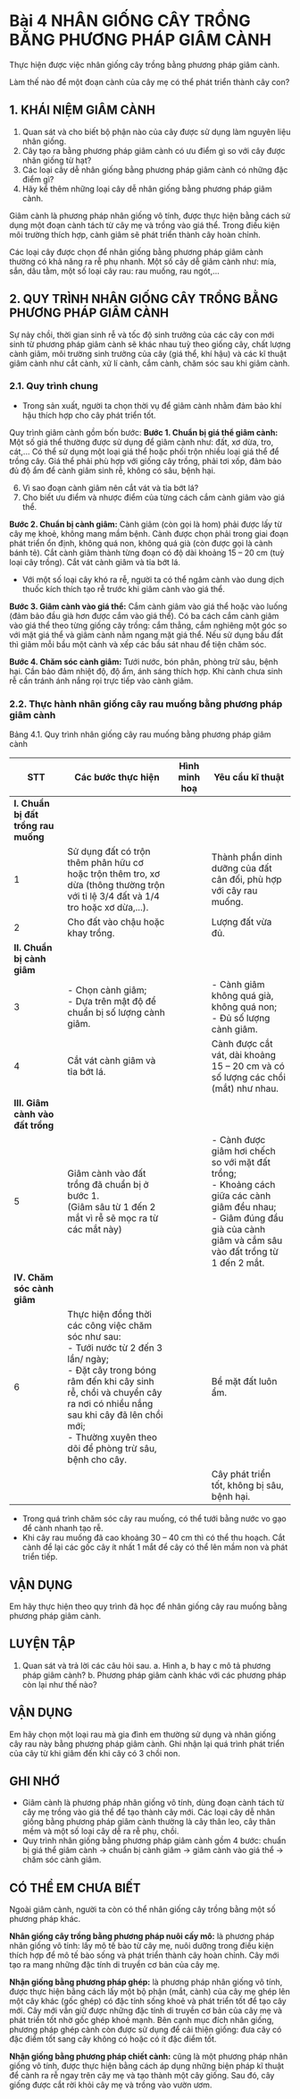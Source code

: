 # Bài 4 NHÂN GIỐNG CÂY TRỒNG BẰNG PHƯƠNG PHÁP GIÂM CÀNH

Thực hiện được việc nhân giống cây trồng bằng phương pháp giâm cành.

Làm thế nào để một đoạn cành của cây mẹ có thể phát triển thành cây con?

## 1. KHÁI NIỆM GIÂM CÀNH

1. Quan sát và cho biết bộ phận nào của cây được sử dụng làm nguyên liệu nhân giống.
2. Cây tạo ra bằng phương pháp giâm cành có ưu điểm gì so với cây được nhân giống từ hạt?
3. Các loại cây dễ nhân giống bằng phương pháp giâm cành có những đặc điểm gì?
4. Hãy kể thêm những loại cây dễ nhân giống bằng phương pháp giâm cành.

Giâm cành là phương pháp nhân giống vô tính, được thực hiện bằng cách sử dụng một đoạn cành tách từ cây mẹ và trồng vào giá thể. Trong điều kiện môi trường thích hợp, cành giâm sẽ phát triển thành cây hoàn chỉnh.

Các loại cây được chọn để nhân giống bằng phương pháp giâm cành thường có khả năng ra rễ phụ nhanh. Một số cây dễ giâm cành như: mía, sắn, dâu tằm, một số loại cây rau: rau muống, rau ngót,...

## 2. QUY TRÌNH NHÂN GIỐNG CÂY TRỒNG BẰNG PHƯƠNG PHÁP GIÂM CÀNH

Sự nảy chồi, thời gian sinh rễ và tốc độ sinh trưởng của các cây con mới sinh từ phương pháp giâm cành sẽ khác nhau tuỳ theo giống cây, chất lượng cành giâm, môi trường sinh trưởng của cây (giá thể, khí hậu) và các kĩ thuật giâm cành như cắt cành, xử lí cành, cắm cành, chăm sóc sau khi giâm cành.

### 2.1. Quy trình chung

+ Trong sản xuất, người ta chọn thời vụ để giâm cành nhằm đảm bảo khí hậu thích hợp cho cây phát triển tốt.

Quy trình giâm cành gồm bốn bước:
**Bước 1. Chuẩn bị giá thể giâm cành:** Một số giá thể thường được sử dụng để giâm cành như: đất, xơ dừa, tro, cát,... Có thể sử dụng một loại giá thể hoặc phối trộn nhiều loại giá thể để trồng cây. Giá thể phải phù hợp với giống cây trồng, phải tơi xốp, đảm bảo đủ độ ẩm để cành giâm sinh rễ, không có sâu, bệnh hại.

6. Vì sao đoạn cành giâm nên cắt vát và tỉa bớt lá?
7. Cho biết ưu điểm và nhược điểm của từng cách cắm cành giâm vào giá thể.

**Bước 2. Chuẩn bị cành giâm:** Cành giâm (còn gọi là hom) phải được lấy từ cây mẹ khoẻ, không mang mầm bệnh. Cành được chọn phải trong giai đoạn phát triển ổn định, không quá non, không quá già (còn được gọi là cành bánh tẻ). Cắt cành giâm thành từng đoạn có độ dài khoảng 15 – 20 cm (tuỳ loại cây trồng). Cắt vát cành giâm và tỉa bớt lá.
+ Với một số loại cây khó ra rễ, người ta có thể ngâm cành vào dung dịch thuốc kích thích tạo rễ trước khi giâm cành vào giá thể.

**Bước 3. Giâm cành vào giá thể:** Cắm cành giâm vào giá thể hoặc vào luống (đảm bảo đầu già hơn được cắm vào giá thể). Có ba cách cắm cành giâm vào giá thể theo từng giống cây trồng: cắm thẳng, cắm nghiêng một góc so với mặt giá thể và giâm cành nằm ngang mặt giá thể. Nếu sử dụng bầu đất thì giâm mỗi bầu một cành và xếp các bầu sát nhau để tiện chăm sóc.

**Bước 4. Chăm sóc cành giâm:** Tưới nước, bón phân, phòng trừ sâu, bệnh hại. Cần bảo đảm nhiệt độ, độ ẩm, ánh sáng thích hợp. Khi cành chưa sinh rễ cần tránh ánh nắng rọi trực tiếp vào cành giâm.

### 2.2. Thực hành nhân giống cây rau muống bằng phương pháp giâm cành

Bảng 4.1. Quy trình nhân giống cây rau muống bằng phương pháp giâm cành

| STT | Các bước thực hiện | Hình minh hoạ | Yêu cầu kĩ thuật |
|---|---|---|---|
| **I. Chuẩn bị đất trồng rau muống** | | | |
| 1 | Sử dụng đất có trộn thêm phân hữu cơ hoặc trộn thêm tro, xơ dừa (thông thường trộn với tỉ lệ 3/4 đất và 1/4 tro hoặc xơ dừa,...). | | Thành phần dinh dưỡng của đất cân đối, phù hợp với cây rau muống. |
| 2 | Cho đất vào chậu hoặc khay trồng. | | Lượng đất vừa đủ. |
| **II. Chuẩn bị cành giâm** | | | |
| 3 | - Chọn cành giâm;<br>- Dựa trên mật độ để chuẩn bị số lượng cành giâm. | | - Cành giâm không quá già, không quá non;<br>- Đủ số lượng cành giâm. |
| 4 | Cắt vát cành giâm và tỉa bớt lá. | | Cành được cắt vát, dài khoảng 15 – 20 cm và có số lượng các chồi (mắt) như nhau. |
| **III. Giâm cành vào đất trồng** | | | |
| 5 | Giâm cành vào đất trồng đã chuẩn bị ở bước 1.<br>(Giâm sâu từ 1 đến 2 mắt vì rễ sẽ mọc ra từ các mắt này) | | - Cành được giâm hơi chếch so với mặt đất trồng;<br>- Khoảng cách giữa các cành giâm đều nhau;<br>- Giâm đúng đầu già của cành giâm và cắm sâu vào đất trồng từ 1 đến 2 mắt. |
| **IV. Chăm sóc cành giâm** | | | |
| 6 | Thực hiện đồng thời các công việc chăm sóc như sau:<br>- Tưới nước từ 2 đến 3 lần/ ngày;<br>- Đặt cây trong bóng râm đến khi cây sinh rễ, chồi và chuyển cây ra nơi có nhiều nắng sau khi cây đã lên chồi mới;<br>- Thường xuyên theo dõi để phòng trừ sâu, bệnh cho cây. | | Bề mặt đất luôn ẩm. |
| | | | Cây phát triển tốt, không bị sâu, bệnh hại. |

+ Trong quá trình chăm sóc cây rau muống, có thể tưới bằng nước vo gạo để cành nhanh tạo rễ.
+ Khi cây rau muống đã cao khoảng 30 – 40 cm thì có thể thu hoạch. Cắt cành để lại các gốc cây ít nhất 1 mắt để cây có thể lên mầm non và phát triển tiếp.

## VẬN DỤNG

Em hãy thực hiện theo quy trình đã học để nhân giống cây rau muống bằng phương pháp giâm cành.

## LUYỆN TẬP

1. Quan sát và trả lời các câu hỏi sau.
a. Hình a, b hay c mô tả phương pháp giâm cành?
b. Phương pháp giâm cành khác với các phương pháp còn lại như thế nào?

## VẬN DỤNG

Em hãy chọn một loại rau mà gia đình em thường sử dụng và nhân giống cây rau này bằng phương pháp giâm cành. Ghi nhận lại quá trình phát triển của cây từ khi giâm đến khi cây có 3 chồi non.

## GHI NHỚ

- Giâm cành là phương pháp nhân giống vô tính, dùng đoạn cành tách từ cây mẹ trồng vào giá thể để tạo thành cây mới. Các loại cây dễ nhân giống bằng phương pháp giâm cành thường là cây thân leo, cây thân mềm và một số loại cây dễ ra rễ phụ, chồi.
- Quy trình nhân giống bằng phương pháp giâm cành gồm 4 bước: chuẩn bị giá thể giâm cành → chuẩn bị cành giâm → giâm cành vào giá thể → chăm sóc cành giâm.

## CÓ THỂ EM CHƯA BIẾT

Ngoài giâm cành, người ta còn có thể nhân giống cây trồng bằng một số phương pháp khác.

**Nhân giống cây trồng bằng phương pháp nuôi cấy mô:** là phương pháp nhân giống vô tính: lấy mô tế bào từ cây mẹ, nuôi dưỡng trong điều kiện thích hợp để mô tế bào sống và phát triển thành cây hoàn chỉnh. Cây mới tạo ra mang những đặc tính di truyền cơ bản của cây mẹ.

**Nhận giống bằng phương pháp ghép:** là phương pháp nhân giống vô tính, được thực hiện bằng cách lấy một bộ phận (mắt, cành) của cây mẹ ghép lên một cây khác (gốc ghép) có đặc tính sống khoẻ và phát triển tốt để tạo cây mới. Cây mới vẫn giữ được những đặc tính di truyền cơ bản của cây mẹ và phát triển tốt nhờ gốc ghép khoẻ mạnh. Bên cạnh mục đích nhân giống, phương pháp ghép cành còn được sử dụng để cải thiện giống: đưa cây có đặc điểm tốt sang cây không có hoặc có ít đặc điểm tốt.

**Nhận giống bằng phương pháp chiết cành:** cũng là một phương pháp nhân giống vô tính, được thực hiện bằng cách áp dụng những biện pháp kĩ thuật để cành ra rễ ngay trên cây mẹ và tạo thành một cây giống. Sau đó, cây giống được cắt rời khỏi cây mẹ và trồng vào vườn ươm.
